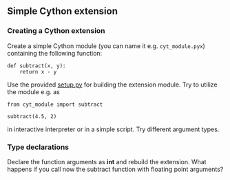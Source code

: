 ## Simple Cython extension

### Creating a Cython extension
Create a simple Cython module (you can name it e.g. `cyt_module.pyx`)
containing the following function:
```
def subtract(x, y):
    return x - y
```

Use the provided [setup.py](setup.py) for building the extension module.
Try to utilize the module e.g. as
```
from cyt_module import subtract

subtract(4.5, 2)
```
in interactive interpreter or in a simple script. Try different argument
types.

### Type declarations

Declare the function arguments as **int** and rebuild the extension.
What happens if you call now the subtract function with floating point
arguments?


